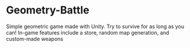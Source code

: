 # Geometry-Battle
Simple geometric game made with Unity. Try to survive for as long as you can! In-game features include a store, random map generation, and custom-made weapons
